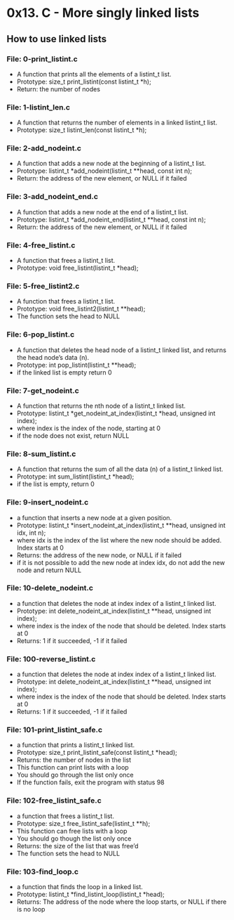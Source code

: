 # 0x13. C - More singly linked lists

## How to use linked lists

### File: 0-print_listint.c

* A function that prints all the elements of a listint_t list.
* Prototype: size_t print_listint(const listint_t *h);
* Return: the number of nodes

### File: 1-listint_len.c

* A function that returns the number of elements in a linked listint_t list.
* Prototype: size_t listint_len(const listint_t *h);

### File: 2-add_nodeint.c

* A function that adds a new node at the beginning of a listint_t list.
* Prototype: listint_t *add_nodeint(listint_t **head, const int n);
* Return: the address of the new element, or NULL if it failed

### File: 3-add_nodeint_end.c

* A function that adds a new node at the end of a listint_t list.
* Prototype: listint_t *add_nodeint_end(listint_t **head, const int n);
* Return: the address of the new element, or NULL if it failed

### File: 4-free_listint.c

* A function that frees a listint_t list.
* Prototype: void free_listint(listint_t *head);

### File: 5-free_listint2.c

* A function that frees a listint_t list.
* Prototype: void free_listint2(listint_t **head);
* The function sets the head to NULL

### File: 6-pop_listint.c

* A function that deletes the head node of a listint_t linked list, and returns the head node’s data (n).
* Prototype: int pop_listint(listint_t **head);
* if the linked list is empty return 0

### File: 7-get_nodeint.c

* A function that returns the nth node of a listint_t linked list.
* Prototype: listint_t *get_nodeint_at_index(listint_t *head, unsigned int index);
* where index is the index of the node, starting at 0
* if the node does not exist, return NULL

### File: 8-sum_listint.c

* A function that returns the sum of all the data (n) of a listint_t linked list.
* Prototype: int sum_listint(listint_t *head);
* if the list is empty, return 0

### File: 9-insert_nodeint.c

* a function that inserts a new node at a given position.
* Prototype: listint_t *insert_nodeint_at_index(listint_t **head, unsigned int idx, int n);
* where idx is the index of the list where the new node should be added. Index starts at 0
* Returns: the address of the new node, or NULL if it failed
* if it is not possible to add the new node at index idx, do not add the new node and return NULL

### File: 10-delete_nodeint.c

* a function that deletes the node at index index of a listint_t linked list.
* Prototype: int delete_nodeint_at_index(listint_t **head, unsigned int index);
* where index is the index of the node that should be deleted. Index starts at 0
* Returns: 1 if it succeeded, -1 if it failed

### File: 100-reverse_listint.c

* a function that deletes the node at index index of a listint_t linked list.
* Prototype: int delete_nodeint_at_index(listint_t **head, unsigned int index);
* where index is the index of the node that should be deleted. Index starts at 0
* Returns: 1 if it succeeded, -1 if it failed

### File: 101-print_listint_safe.c

* a function that prints a listint_t linked list.
* Prototype: size_t print_listint_safe(const listint_t *head);
* Returns: the number of nodes in the list
* This function can print lists with a loop
* You should go through the list only once
* If the function fails, exit the program with status 98

### File: 102-free_listint_safe.c

* a function that frees a listint_t list.
* Prototype: size_t free_listint_safe(listint_t **h);
* This function can free lists with a loop
* You should go though the list only once
* Returns: the size of the list that was free’d
* The function sets the head to NULL

### File: 103-find_loop.c

* a function that finds the loop in a linked list.
* Prototype: listint_t *find_listint_loop(listint_t *head);
* Returns: The address of the node where the loop starts, or NULL if there is no loop

